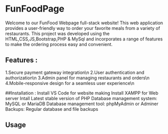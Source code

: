# FunFoodPage
Welcome to our FunFood Webpage full-stack website! This web application provides a user-friendly way to order your favorite meals from a variety of restaurants. This project was developed using the HTML,CSS,JS,Bootstrap,PHP & MySql and incorporates a range of features to make the ordering process easy and convenient.

## Features :
 1.Secure payment gateway integration\n
 2.User authentication and authorization\n
 3.Admin panel for managing restaurants and orders\n
 4.Mobile-responsive design for a seamless user experience\n

##Installation :
Install VS Code for website making
Install XAMPP for Web server
Intall Latest stable version of PHP
Database management system: MySQL or MariaDB
Database management tool: phpMyAdmin or Adminer
Backups: Regular database and file backups

## Usage
